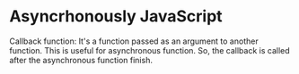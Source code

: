 # Asyncrhonously JavaScript

Callback function: It's a function passed as an argument to another function. This is useful for asynchronous function. So, the callback is called after the asynchronous function finish.